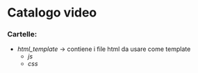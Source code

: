 # Catalogo video

### Cartelle:
* *html_template* -> contiene i file html da usare come template
  * *js*
  * *css*